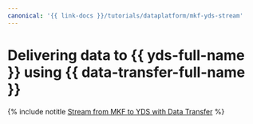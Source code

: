```yaml
---
canonical: '{{ link-docs }}/tutorials/dataplatform/mkf-yds-stream'
---
```


# Delivering data to {{ yds-full-name }} using {{ data-transfer-full-name }}

{% include notitle [Stream from MKF to YDS with Data Transfer](../../_tutorials/dataplatform/data-transfer-mkf-yds.md) %}
